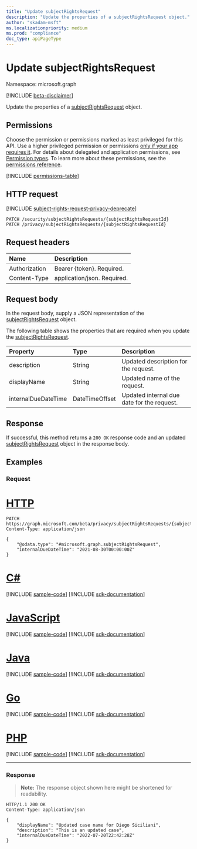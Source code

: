 ```yaml
---
title: "Update subjectRightsRequest"
description: "Update the properties of a subjectRightsRequest object."
author: "skadam-msft"
ms.localizationpriority: medium
ms.prod: "compliance"
doc_type: apiPageType
---
```


# Update subjectRightsRequest
Namespace: microsoft.graph

[!INCLUDE [beta-disclaimer](../../includes/beta-disclaimer.md)]

Update the properties of a [subjectRightsRequest](../resources/subjectRightsRequest.md) object.

## Permissions
Choose the permission or permissions marked as least privileged for this API. Use a higher privileged permission or permissions [only if your app requires it](/graph/permissions-overview#best-practices-for-using-microsoft-graph-permissions). For details about delegated and application permissions, see [Permission types](/graph/permissions-overview#permission-types). To learn more about these permissions, see the [permissions reference](/graph/permissions-reference).

<!-- { "blockType": "permissions", "name": "subjectrightsrequest_update" } -->
[!INCLUDE [permissions-table](../includes/permissions/subjectrightsrequest-update-permissions.md)]

## HTTP request

[!INCLUDE [subject-rights-request-privacy-deprecate](../../includes/subject-rights-request-privacy-deprecate.md)]

<!-- {
  "blockType": "ignored"
}
-->
``` http
PATCH /security/subjectRightsRequests/{subjectRightsRequestId}
PATCH /privacy/subjectRightsRequests/{subjectRightsRequestId}
```

## Request headers
|Name|Description|
|:---|:---|
|Authorization|Bearer {token}. Required.|
|Content-Type|application/json. Required.|

## Request body
In the request body, supply a JSON representation of the [subjectRightsRequest](../resources/subjectRightsRequest.md) object.

The following table shows the properties that are required when you update the [subjectRightsRequest](../resources/subjectRightsRequest.md).

|Property|Type|Description|
|:---|:---|:---|
|description|String|Updated description for the request.|
|displayName|String|Updated name of the request.|
|internalDueDateTime|DateTimeOffset|Updated internal due date for the request.|

## Response

If successful, this method returns a `200 OK` response code and an updated [subjectRightsRequest](../resources/subjectRightsRequest.md) object in the response body.

## Examples

### Request

# [HTTP](#tab/http)
<!-- {
  "blockType": "request",
  "name": "update_subjectRightsRequest"
}
-->
``` http
PATCH https://graph.microsoft.com/beta/privacy/subjectRightsRequests/{subjectRightsRequestId}
Content-Type: application/json

{
    "@odata.type": "#microsoft.graph.subjectRightsRequest",
    "internalDueDateTime": "2021-08-30T00:00:00Z"
}
```

# [C#](#tab/csharp)
[!INCLUDE [sample-code](../includes/snippets/csharp/update-subjectrightsrequest-csharp-snippets.md)]
[!INCLUDE [sdk-documentation](../includes/snippets/snippets-sdk-documentation-link.md)]

# [JavaScript](#tab/javascript)
[!INCLUDE [sample-code](../includes/snippets/javascript/update-subjectrightsrequest-javascript-snippets.md)]
[!INCLUDE [sdk-documentation](../includes/snippets/snippets-sdk-documentation-link.md)]

# [Java](#tab/java)
[!INCLUDE [sample-code](../includes/snippets/java/update-subjectrightsrequest-java-snippets.md)]
[!INCLUDE [sdk-documentation](../includes/snippets/snippets-sdk-documentation-link.md)]

# [Go](#tab/go)
[!INCLUDE [sample-code](../includes/snippets/go/update-subjectrightsrequest-go-snippets.md)]
[!INCLUDE [sdk-documentation](../includes/snippets/snippets-sdk-documentation-link.md)]

# [PHP](#tab/php)
[!INCLUDE [sample-code](../includes/snippets/php/update-subjectrightsrequest-php-snippets.md)]
[!INCLUDE [sdk-documentation](../includes/snippets/snippets-sdk-documentation-link.md)]

---

### Response
>**Note:** The response object shown here might be shortened for readability.
<!-- {
  "blockType": "response",
  "truncated": true,
  "@odata.type": "microsoft.graph.subjectRightsRequest"
}
-->
``` http
HTTP/1.1 200 OK
Content-Type: application/json

{
    "displayName": "Updated case name for Diego Siciliani",
    "description": "This is an updated case",
    "internalDueDateTime": "2022-07-20T22:42:28Z"
}
```

